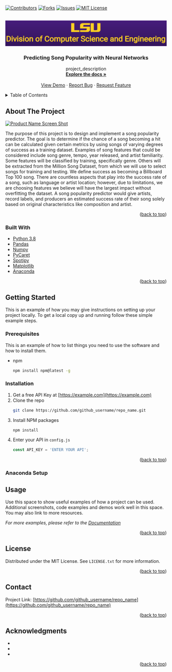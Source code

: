 <div id="top"></div>
<!--
*** Thanks for checking out the Best-README-Template. If you have a suggestion
*** that would make this better, please fork the repo and create a pull request
*** or simply open an issue with the tag "enhancement".
*** Don't forget to give the project a star!
*** Thanks again! Now go create something AMAZING! :D
-->



<!-- PROJECT SHIELDS -->
<!--
*** I'm using markdown "reference style" links for readability.
*** Reference links are enclosed in brackets [ ] instead of parentheses ( ).
*** See the bottom of this document for the declaration of the reference variables
*** for contributors-url, forks-url, etc. This is an optional, concise syntax you may use.
*** https://www.markdownguide.org/basic-syntax/#reference-style-links
-->
[![Contributors][contributors-shield]][contributors-url]
[![Forks][forks-shield]][forks-url]
[![Issues][issues-shield]][issues-url]
[![MIT License][license-shield]][license-url]



<!-- PROJECT LOGO -->
<br />
<div align="center">
  <a href="https://www.lsu.edu/eng/cse/index.php">
    <img src="images/lsulogo.png" alt="Logo" width="4000" height="80">
  </a>

<h3 align="center">Predicting Song Popularity with Neural Networks</h3>

  <p align="center">
    project_description
    <br />
    <a href="https://github.com/github_username/repo_name"><strong>Explore the docs »</strong></a>
    <br />
    <br />
    <a href="https://github.com/github_username/repo_name">View Demo</a>
    ·
    <a href="https://github.com/github_username/repo_name/issues">Report Bug</a>
    ·
    <a href="https://github.com/github_username/repo_name/issues">Request Feature</a>
  </p>
</div>



<!-- TABLE OF CONTENTS -->
<details>
  <summary>Table of Contents</summary>
  <!-- TOC -->

- [About The Project](#about-the-project)
  - [Built With](#built-with)
- [Getting Started](#getting-started)
  - [Prerequisites](#prerequisites)
  - [Installation](#installation)
  - [Anaconda Setup](#anaconda-setup)
- [Usage](#usage)
- [License](#license)
- [Contact](#contact)
- [Acknowledgments](#acknowledgments)

<!-- /TOC -->
</details>



<!-- ABOUT THE PROJECT -->
## About The Project

[![Product Name Screen Shot][product-screenshot]](https://example.com)

The purpose of this project is to design and implement a song popularity predictor. The goal is to determine if the chance of a song becoming a hit can be calculated given certain metrics by using songs of varying degrees of success as a training dataset. Examples of song features that could be considered include song genre, tempo, year released, and artist familiarity. Some features will be classified by training, specifically genre. Others will be extracted from the Million Song Dataset, from which we will use to select songs for training and testing. We define success as becoming a Billboard Top 100 song. There are countless aspects that play into the success rate of a song, such as language or artist location; however, due to limitations, we are choosing features we believe will have the largest impact without overfitting the dataset. A song popularity predictor would give artists, record labels, and producers an estimated success rate of their song solely based on original characteristics like composition and artist.

<p align="right">(<a href="#top">back to top</a>)</p>



### Built With

* [Python 3.8](https://nextjs.org/)
* [Pandas](https://reactjs.org/)
* [Numpy](https://vuejs.org/)
* [PyCaret](https://angular.io/)
* [Spotipy](https://svelte.dev/)
* [Matplotlib](https://laravel.com)
* [Anaconda](https://getbootstrap.com)

<p align="right">(<a href="#top">back to top</a>)</p>



<!-- GETTING STARTED -->
## Getting Started

This is an example of how you may give instructions on setting up your project locally.
To get a local copy up and running follow these simple example steps.

### Prerequisites

This is an example of how to list things you need to use the software and how to install them.
* npm
  ```sh
  npm install npm@latest -g
  ```

### Installation

1. Get a free API Key at [https://example.com](https://example.com)
2. Clone the repo
   ```sh
   git clone https://github.com/github_username/repo_name.git
   ```
3. Install NPM packages
   ```sh
   npm install
   ```
4. Enter your API in `config.js`
   ```js
   const API_KEY = 'ENTER YOUR API';
   ```

<p align="right">(<a href="#top">back to top</a>)</p>


### Anaconda Setup



<!-- USAGE EXAMPLES -->
## Usage

Use this space to show useful examples of how a project can be used. Additional screenshots, code examples and demos work well in this space. You may also link to more resources.

_For more examples, please refer to the [Documentation](https://example.com)_

<p align="right">(<a href="#top">back to top</a>)</p>


<!-- LICENSE -->
## License

Distributed under the MIT License. See `LICENSE.txt` for more information.

<p align="right">(<a href="#top">back to top</a>)</p>


<!-- CONTACT -->
## Contact

Project Link: [https://github.com/github_username/repo_name](https://github.com/github_username/repo_name)

<p align="right">(<a href="#top">back to top</a>)</p>


<!-- ACKNOWLEDGMENTS -->
## Acknowledgments

* []()
* []()
* []()

<p align="right">(<a href="#top">back to top</a>)</p>



<!-- MARKDOWN LINKS & IMAGES -->
<!-- https://www.markdownguide.org/basic-syntax/#reference-style-links -->
[contributors-shield]: https://img.shields.io/github/contributors/github_username/repo_name.svg?style=for-the-badge
[contributors-url]: https://github.com/cadegw1/song-popularity-predictor/graphs/contributors
[forks-shield]: https://img.shields.io/github/forks/github_username/repo_name.svg?style=for-the-badge
[forks-url]: https://github.com/cadegw1/song-popularity-predictor/network/members
[issues-shield]: https://img.shields.io/github/issues/github_username/repo_name.svg?style=for-the-badge
[issues-url]: https://github.com/github_username/repo_name/issues
[license-shield]: https://img.shields.io/github/license/github_username/repo_name.svg?style=for-the-badge
[license-url]: https://github.com/othneildrew/Best-README-Template/blob/master/LICENSE.txt
[product-screenshot]: images/screenshot.png
<!--
MIT License

Copyright (c) 2021 Othneil Drew

Permission is hereby granted, free of charge, to any person obtaining a copy
of this software and associated documentation files (the "Software"), to deal
in the Software without restriction, including without limitation the rights
to use, copy, modify, merge, publish, distribute, sublicense, and/or sell
copies of the Software, and to permit persons to whom the Software is
furnished to do so, subject to the following conditions:

The above copyright notice and this permission notice shall be included in all
copies or substantial portions of the Software.

THE SOFTWARE IS PROVIDED "AS IS", WITHOUT WARRANTY OF ANY KIND, EXPRESS OR
IMPLIED, INCLUDING BUT NOT LIMITED TO THE WARRANTIES OF MERCHANTABILITY,
FITNESS FOR A PARTICULAR PURPOSE AND NONINFRINGEMENT. IN NO EVENT SHALL THE
AUTHORS OR COPYRIGHT HOLDERS BE LIABLE FOR ANY CLAIM, DAMAGES OR OTHER
LIABILITY, WHETHER IN AN ACTION OF CONTRACT, TORT OR OTHERWISE, ARISING FROM,
OUT OF OR IN CONNECTION WITH THE SOFTWARE OR THE USE OR OTHER DEALINGS IN THE
SOFTWARE.
-->

<!-- --------------------------------------------------------------------------- -->

<!--
# <div align="center">Artificial Intelligence - CSC4444
###### <div align="center">Group 7<br /> Members: Armando Castillo, Cade Williams, Lauren Chauvin, Timothy Curol, Hayden Gemeinhardt, Carson Hymel<br />Dr.


Summary:
    Repo contains two files: generate_dataset.py and song_popularity_predictor.py. The dataset generation script allows
    the user to pull songs and their feature sets from playlists. The song popularity predictor will use the generated
    dataset to train and test its regression network.

Required packages:
    - pandas
    - spotipy
    - pycaret
    - matplotlib

Included datasets:
    dataset.csv - Set containing 1949 samples from a playlist containing random songs
    SpotifyFeatures.csv - Set containing 228160 random samples from different genres

Feature set:
    - popularity (target)
    - genre (only included in the SpotifyFeatures dataset)
    - acousticness
    - danceability
    - duration_ms
    - energy
    - instrumentalness
    - key
    - liveness
    - loudness
    - mode
    - speechiness
    - temp
    - time_signature
    - valence
-->
